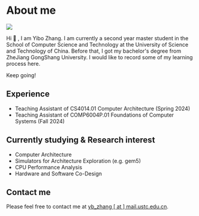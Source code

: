 # About me

![](/me.jpg)

Hi 🤗 , I am Yibo Zhang. I am currently a second year master student in the School of Computer Science and Technology at the University of Science and Technology of China. Before that, I got my bachelor's degree from ZheJiang GongShang University. I would like to record some of my learning process here.

Keep going!

## Experience

- Teaching Assistant of CS4014.01 Computer Architecture (Spring 2024)
- Teaching Assistant of COMP6004P.01 Foundations of Computer Systems (Fall 2024)

## Currently studying & Research interest

- Computer Architecture
- Simulators for Architecture Exploration (e.g. gem5)
- CPU Performance Analysis
- Hardware and Software Co-Design

## Contact me

Please feel free to contact me at [yb_zhang \[ at \] mail.ustc.edu.cn](mailto:yb_zhang@mail.ustc.edu.cn).
